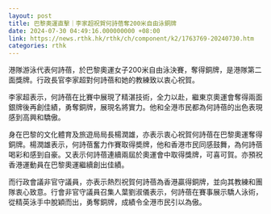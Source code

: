 ```yaml
---
layout: post
title: 巴黎奧運直擊｜李家超祝賀何詩蓓奪200米自由泳銅牌
date: 2024-07-30 04:49:16.000000000 +08:00
link: https://news.rthk.hk/rthk/ch/component/k2/1763769-20240730.htm
categories: rthk
---
```


港隊游泳代表何詩蓓，於巴黎奧運女子200米自由泳決賽，奪得銅牌，是港隊第二面獎牌。行政長官李家超對何詩蓓和她的教練致以衷心祝賀。

李家超表示，何詩蓓在比賽中展現了精湛技術，全力以赴，繼東京奧運會奪得兩面銀牌後再創佳績，勇奪銅牌，展現名將實力。他和全港市民都為何詩蓓的出色表現感到高興和驕傲。

身在巴黎的文化體育及旅遊局局長楊潤雄，亦表示衷心祝賀何詩蓓在巴黎奧運奪得銅牌。楊潤雄表示，何詩蓓奮力作賽取得奬牌，他和香港市民同感鼓舞，為何詩蓓喝彩和感到自豪。又表示何詩蓓連續兩屆於奧運會中取得獎牌，可喜可賀。亦預祝香港運動員在巴黎奧運繼續創出佳績。

而行政會議非官守議員，亦表示熱烈祝賀何詩蓓為香港贏得銅牌，並向其教練和團隊衷心致意。行會非官守議員召集人葉劉淑儀表示，何詩蓓在賽事展示驕人泳術，從精英泳手中脫穎而出，勇奪銅牌，成績令全港巿民引以為傲。
